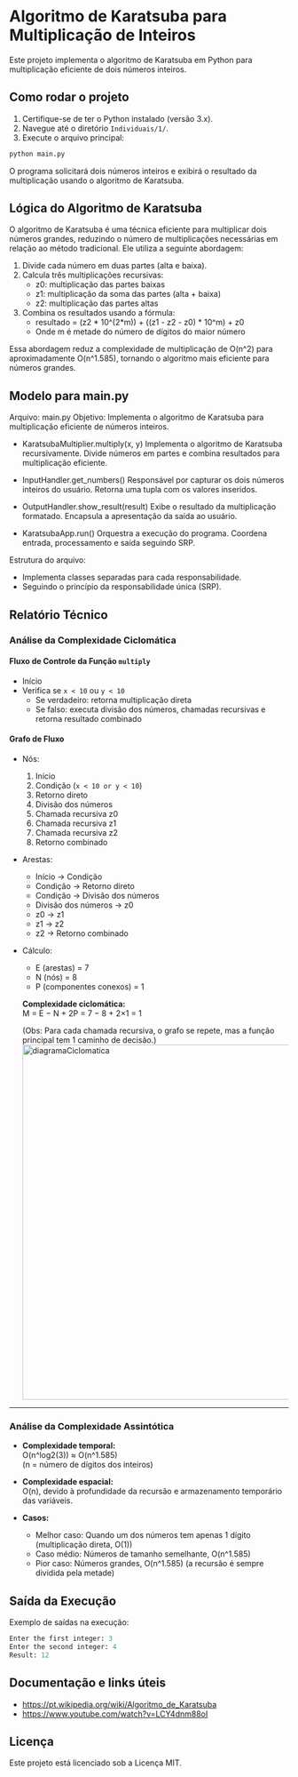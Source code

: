 # Algoritmo de Karatsuba para Multiplicação de Inteiros

Este projeto implementa o algoritmo de Karatsuba em Python para multiplicação eficiente de dois números inteiros.

## Como rodar o projeto

1. Certifique-se de ter o Python instalado (versão 3.x).
2. Navegue até o diretório `Individuais/1/`.
3. Execute o arquivo principal:

```bash
python main.py
```

O programa solicitará dois números inteiros e exibirá o resultado da multiplicação usando o algoritmo de Karatsuba.

## Lógica do Algoritmo de Karatsuba

O algoritmo de Karatsuba é uma técnica eficiente para multiplicar dois números grandes, reduzindo o número de multiplicações necessárias em relação ao método tradicional. Ele utiliza a seguinte abordagem:

1. Divide cada número em duas partes (alta e baixa).
2. Calcula três multiplicações recursivas:
   - z0: multiplicação das partes baixas
   - z1: multiplicação da soma das partes (alta + baixa)
   - z2: multiplicação das partes altas
3. Combina os resultados usando a fórmula:
   - resultado = (z2 * 10^(2*m)) + ((z1 - z2 - z0) * 10^m) + z0
   - Onde m é metade do número de dígitos do maior número

Essa abordagem reduz a complexidade de multiplicação de O(n^2) para aproximadamente O(n^1.585), tornando o algoritmo mais eficiente para números grandes.

## Modelo para main.py

Arquivo: main.py
Objetivo: Implementa o algoritmo de Karatsuba para multiplicação eficiente de números inteiros.

- KaratsubaMultiplier.multiply(x, y)
  Implementa o algoritmo de Karatsuba recursivamente.
  Divide números em partes e combina resultados para multiplicação eficiente.

- InputHandler.get_numbers()
  Responsável por capturar os dois números inteiros do usuário.
  Retorna uma tupla com os valores inseridos.

- OutputHandler.show_result(result)
  Exibe o resultado da multiplicação formatado.
  Encapsula a apresentação da saída ao usuário.

- KaratsubaApp.run()
  Orquestra a execução do programa.
  Coordena entrada, processamento e saída seguindo SRP.

Estrutura do arquivo:

- Implementa classes separadas para cada responsabilidade.
- Seguindo o princípio da responsabilidade única (SRP).

## Relatório Técnico

### Análise da Complexidade Ciclomática

#### Fluxo de Controle da Função `multiply`

- Início
- Verifica se `x < 10` ou `y < 10`
  - Se verdadeiro: retorna multiplicação direta
  - Se falso: executa divisão dos números, chamadas recursivas e retorna resultado combinado

#### Grafo de Fluxo

- Nós:
  1. Início
  2. Condição (`x < 10 or y < 10`)
  3. Retorno direto
  4. Divisão dos números
  5. Chamada recursiva z0
  6. Chamada recursiva z1
  7. Chamada recursiva z2
  8. Retorno combinado

- Arestas:
  - Início → Condição
  - Condição → Retorno direto
  - Condição → Divisão dos números
  - Divisão dos números → z0
  - z0 → z1
  - z1 → z2
  - z2 → Retorno combinado

- Cálculo:
  - E (arestas) = 7
  - N (nós) = 8
  - P (componentes conexos) = 1

  **Complexidade ciclomática:**  
  M = E − N + 2P = 7 − 8 + 2×1 = 1

  (Obs: Para cada chamada recursiva, o grafo se repete, mas a função principal tem 1 caminho de decisão.)
  <img width="502" height="639" alt="diagramaCiclomatica" src="https://github.com/user-attachments/assets/aba003a8-26a6-4c48-8222-8e9e13a3afcd" />

---

### Análise da Complexidade Assintótica

- **Complexidade temporal:**  
  O(n^log2(3)) ≈ O(n^1.585)  
  (n = número de dígitos dos inteiros)

- **Complexidade espacial:**  
  O(n), devido à profundidade da recursão e armazenamento temporário das variáveis.

- **Casos:**
  - Melhor caso: Quando um dos números tem apenas 1 dígito (multiplicação direta, O(1))
  - Caso médio: Números de tamanho semelhante, O(n^1.585)
  - Pior caso: Números grandes, O(n^1.585) (a recursão é sempre dividida pela metade)

## Saída da Execução
Exemplo de saídas na execução:
```python
Enter the first integer: 3
Enter the second integer: 4
Result: 12
```

## Documentação e links úteis
- https://pt.wikipedia.org/wiki/Algoritmo_de_Karatsuba
- https://www.youtube.com/watch?v=LCY4dnm88oI

## Licença
Este projeto está licenciado sob a Licença MIT.
